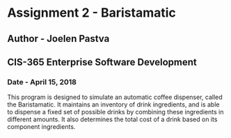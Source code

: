 # Assignment 2 - Baristamatic
## Author - Joelen Pastva
## CIS-365 Enterprise Software Development
### Date - April 15, 2018

This program is designed to simulate an automatic coffee dispenser, called the Baristamatic. 
It maintains an inventory of drink ingredients, and is able to dispense a fixed set of possible
drinks by combining these ingredients in different amounts. It also determines the total cost of
a drink based on its component ingredients.
